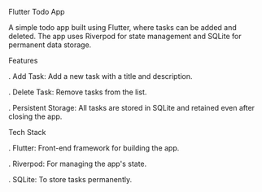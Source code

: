 Flutter Todo App

A simple todo app built using Flutter, where tasks can be added and deleted. The app uses Riverpod for state management and SQLite for permanent data storage.

Features

. Add Task: Add a new task with a title and description.

. Delete Task: Remove tasks from the list.

. Persistent Storage: All tasks are stored in SQLite and retained even after closing the app.


Tech Stack

. Flutter: Front-end framework for building the app.

. Riverpod: For managing the app's state.

. SQLite: To store tasks permanently.

